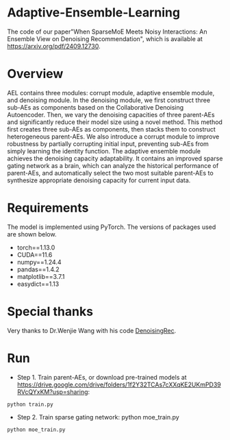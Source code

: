 # Adaptive-Ensemble-Learning
The code of our paper"When SparseMoE Meets Noisy Interactions: An Ensemble View on Denoising Recommendation", which is available at https://arxiv.org/pdf/2409.12730.
# Overview
AEL contains three modules: corrupt module, adaptive ensemble module, and denoising module. In the denoising module, we first construct three sub-AEs as components based on the Collaborative Denoising Autoencoder. Then, we vary the denoising capacities of three parent-AEs and significantly reduce their model size using a novel method. This method first creates three sub-AEs as components, then stacks them to construct heterogeneous parent-AEs. We also introduce a corrupt module to improve robustness by partially corrupting initial input, preventing sub-AEs from simply learning the identity function. The adaptive ensemble module achieves the denoising capacity adaptability. It contains an improved sparse gating network as a brain, which can analyze the historical performance of parent-AEs, and automatically select the two most suitable parent-AEs to synthesize appropriate denoising capacity for current input data.

# Requirements
The model is implemented using PyTorch. The versions of packages used are shown below.
- torch==1.13.0
- CUDA==11.6
- numpy==1.24.4
- pandas==1.4.2
- matplotlib==3.7.1
- easydict==1.13

# Special thanks 
Very thanks to Dr.Wenjie Wang with his code [DenoisingRec](https://github.com/WenjieWWJ/DenoisingRec).

# Run
- Step 1. Train parent-AEs, or download pre-trained models at https://drive.google.com/drive/folders/1f2Y32TCAs7cXXqKE2UKmPD39RVcQYxKM?usp=sharing:
```
python train.py
```
- Step 2. Train sparse gating network: python moe_train.py
```
python moe_train.py
```
